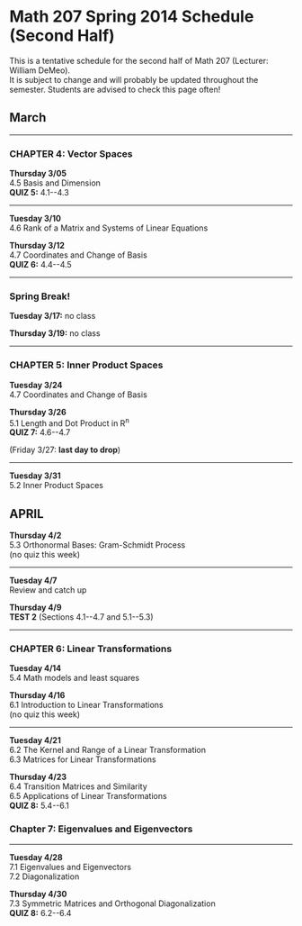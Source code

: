 # Math 207 Spring 2014 Schedule (Second Half)

This is a tentative schedule for the second half of Math 207
(Lecturer: William DeMeo).  
It is subject to change and will probably be updated throughout the semester. 
Students are advised to check this page often!


## March


---------------------------------------------------------  

### CHAPTER 4: Vector Spaces

**Thursday 3/05**  
4.5 Basis and Dimension  
**QUIZ 5:** 4.1--4.3
 
---------------------------------------------------------  

**Tuesday 3/10**  
4.6 Rank of a Matrix and Systems of Linear Equations  

**Thursday 3/12**  
4.7 Coordinates and Change of Basis  
**QUIZ 6:** 4.4--4.5  

---------------------------------------------------------  

### Spring Break!

**Tuesday 3/17:** no class  

**Thursday 3/19:** no class  

---------------------------------------------------------  

### CHAPTER 5: Inner Product Spaces

**Tuesday 3/24**  
4.7 Coordinates and Change of Basis  

**Thursday 3/26**  
5.1 Length and Dot Product in R<sup>n</sup>  
**QUIZ 7:** 4.6--4.7

(Friday 3/27: **last day to drop**)  

---------------------------------------------------------  

**Tuesday 3/31**  
5.2 Inner Product Spaces  

## APRIL


**Thursday 4/2**  
5.3 Orthonormal Bases: Gram-Schmidt Process  
(no quiz this week)

---------------------------------------------------------  

**Tuesday 4/7**  
Review and catch up

**Thursday 4/9**  
**TEST 2** (Sections 4.1--4.7 and 5.1--5.3)

--------------------------------------------------------  

### CHAPTER 6: Linear Transformations

**Tuesday 4/14**  
5.4 Math models and least squares  

**Thursday 4/16**  
6.1 Introduction to Linear Transformations  
(no quiz this week)

---------------------------------------------------------  
**Tuesday 4/21**  
6.2 The Kernel and Range of a Linear Transformation   
6.3 Matrices for Linear Transformations  

**Thursday 4/23**  
6.4 Transition Matrices and Similarity  
6.5 Applications of Linear Transformations  
**QUIZ 8:** 5.4--6.1

### Chapter 7: Eigenvalues and Eigenvectors

---------------------------------------------------------  
**Tuesday 4/28**  
7.1 Eigenvalues and Eigenvectors  
7.2 Diagonalization  

**Thursday 4/30**  
7.3 Symmetric Matrices and Orthogonal Diagonalization  
**QUIZ 8:** 6.2--6.4

<!-- 7.4 Applications of Eigenvalues and Eigenvectors  -->

                                                                  
